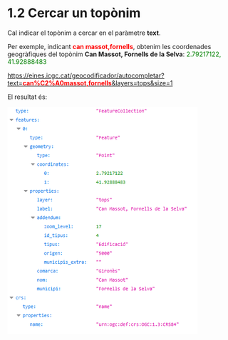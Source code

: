 # 1.2 Cercar un topònim

Cal indicar el topònim a cercar en el paràmetre **text**.

Per exemple, indicant <span style="color:red">**can massot,fornells**</span>, obtenim les coordenades geogràfiques del topònim **Can Massot, Fornells de la Selva**: <span style="color:green">2.79217122, 41.92888483</span>

[https://eines.icgc.cat/geocodificador/autocompletar?text=<span style="color:red">**can%C2%A0massot,fornells**</span>&layers=tops&size=1](https://eines.icgc.cat/geocodificador/autocompletar?text=can%C2%A0massot,fornells&layers=tops&size=1)

El resultat és:

![](img/topo.png)









